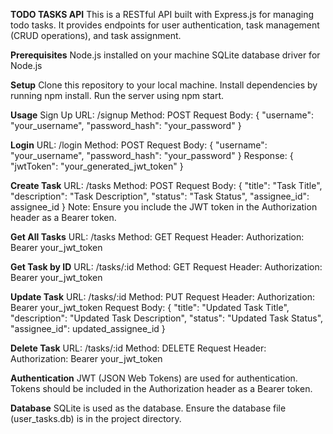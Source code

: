 **TODO TASKS API**
This is a RESTful API built with Express.js for managing todo tasks. It provides endpoints for user authentication, task management (CRUD operations), and task assignment.

**Prerequisites**
Node.js installed on your machine
SQLite database driver for Node.js

**Setup**
Clone this repository to your local machine.
Install dependencies by running npm install.
Run the server using npm start.

**Usage**
Sign Up
URL: /signup
Method: POST
Request Body:
{
  "username": "your_username",
  "password_hash": "your_password"
}

**Login**
URL: /login
Method: POST
Request Body:
{
  "username": "your_username",
  "password_hash": "your_password"
}
Response:
{
  "jwtToken": "your_generated_jwt_token"
}

**Create Task**
URL: /tasks
Method: POST
Request Body:
{
  "title": "Task Title",
  "description": "Task Description",
  "status": "Task Status",
  "assignee_id": assignee_id
}
Note: Ensure you include the JWT token in the Authorization header as a Bearer token.

**Get All Tasks**
URL: /tasks
Method: GET
Request Header:
Authorization: Bearer your_jwt_token

**Get Task by ID**
URL: /tasks/:id
Method: GET
Request Header:
Authorization: Bearer your_jwt_token

**Update Task**
URL: /tasks/:id
Method: PUT
Request Header:
Authorization: Bearer your_jwt_token
Request Body:
{
  "title": "Updated Task Title",
  "description": "Updated Task Description",
  "status": "Updated Task Status",
  "assignee_id": updated_assignee_id
}

**Delete Task**
URL: /tasks/:id
Method: DELETE
Request Header:
Authorization: Bearer your_jwt_token


**Authentication**
JWT (JSON Web Tokens) are used for authentication. Tokens should be included in the Authorization header as a Bearer token.

**Database**
SQLite is used as the database. Ensure the database file (user_tasks.db) is in the project directory.
